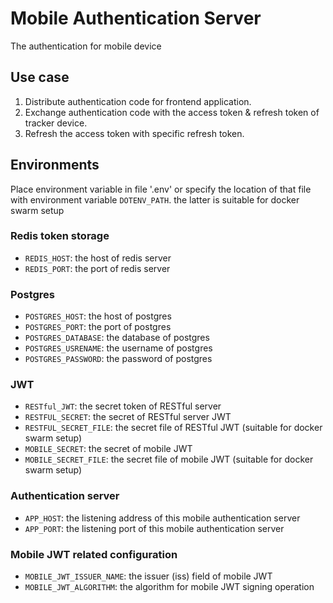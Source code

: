 # Mobile Authentication Server

The authentication for mobile device

## Use case

1. Distribute authentication code for frontend application.
2. Exchange authentication code with the access token & refresh token of tracker device.
3. Refresh the access token with specific refresh token.

## Environments

Place environment variable in file '.env' or specify the location of that file with environment variable `DOTENV_PATH`. the latter is suitable for docker swarm setup

### Redis token storage

- `REDIS_HOST`: the host of redis server
- `REDIS_PORT`: the port of redis server

### Postgres

- `POSTGRES_HOST`: the host of postgres
- `POSTGRES_PORT`: the port of postgres
- `POSTGRES_DATABASE`: the database of postgres
- `POSTGRES_USRENAME`: the username of postgres
- `POSTGRES_PASSWORD`: the password of postgres

### JWT

- `RESTful_JWT`: the secret token of RESTful server
- `RESTFUL_SECRET`: the secret of RESTful server JWT
- `RESTFUL_SECRET_FILE`: the secret file of RESTful JWT (suitable for docker swarm setup)
- `MOBILE_SECRET`: the secret of mobile JWT
- `MOBILE_SECRET_FILE`: the secret file of mobile JWT (suitable for docker swarm setup)

### Authentication server

- `APP_HOST`: the listening address of this mobile authentication server
- `APP_PORT`: the listening port of this mobile authentication server

### Mobile JWT related configuration

- `MOBILE_JWT_ISSUER_NAME`: the issuer (iss) field of mobile JWT
- `MOBILE_JWT_ALGORITHM`: the algorithm for mobile JWT signing operation
